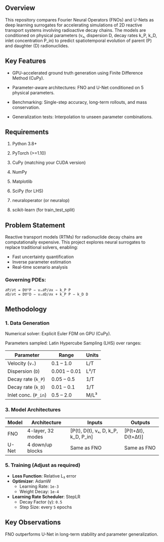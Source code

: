  ## Overview

This repository compares Fourier Neural Operators (FNOs) and U-Nets as deep learning surrogates for accelerating simulations of 2D reactive transport systems involving radioactive decay chains. The models are conditioned on physical parameters (vₓ, dispersion D, decay rates k_P, k_D, inlet concentration P_in) to predict spatiotemporal evolution of parent (P) and daughter (D) radionuclides.

## Key Features

- GPU-accelerated ground truth generation using Finite Difference Method (CuPy).

- Parameter-aware architectures: FNO and U-Net conditioned on 5 physical parameters.

- Benchmarking: Single-step accuracy, long-term rollouts, and mass conservation.

- Generalization tests: Interpolation to unseen parameter combinations.

## Requirements

1. Python 3.8+

2. PyTorch (>=1.10)

3. CuPy (matching your CUDA version)

4. NumPy

5. Matplotlib

6. SciPy (for LHS)

7. neuraloperator (or neuralop)

8. scikit-learn (for train_test_split)

## Problem Statement

Reactive transport models (RTMs) for radionuclide decay chains are computationally expensive. This project explores neural surrogates to replace traditional solvers, enabling:

- Fast uncertainty quantification
- Inverse parameter estimation
- Real-time scenario analysis


### Governing PDEs:

    ∂P/∂t = D∇²P − vₓ∂P/∂x − k_P P  
    ∂D/∂t = D∇²D − vₓ∂D/∂x + k_P P − k_D D  

## Methodology

### 1. Data Generation

   Numerical solver: Explicit Euler FDM on GPU (CuPy).

   Parameters sampled: Latin Hypercube Sampling (LHS) over ranges:
   
   | Parameter       | Range         | Units  |
   |-----------------|---------------|--------|
   | Velocity (`vₓ`) | 0.1 – 1.0     | L/T    |
   | Dispersion (`D`) | 0.001 – 0.01  | L²/T   |
   | Decay rate (`k_P`)| 0.05 – 0.5   | 1/T    |
   | Decay rate (`k_D`)| 0.01 – 0.1   | 1/T    |
   | Inlet conc. (`P_in`)| 0.5 – 2.0  | M/L³   |

### 3. Model Architectures

| Model | Architecture      | Inputs                                | Outputs               |
|-------|-------------------|----------------------------------------|------------------------|
| FNO   | 4-layer, 32 modes | [P(t), D(t), vₓ, D, k_P, k_D, P_in]   | [P(t+Δt), D(t+Δt)]     |
| U-Net | 4 down/up blocks  | Same as FNO                            | Same as FNO            |

   
### 5. Training (Adjust as required)

- **Loss Function**: Relative L₂ error  
- **Optimizer**: AdamW  
  - Learning Rate: `1e-3`  
  - Weight Decay: `1e-4`  
- **Learning Rate Scheduler**: StepLR  
  - Decay Factor (γ): `0.5`  
  - Step Size: every `5` epochs



## Key Observations

FNO outperforms U-Net in long-term stability and parameter generalization.





    
